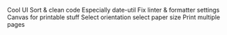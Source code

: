 Cool UI
Sort & clean code
Especially date-util
Fix linter & formatter settings
Canvas for printable stuff
Select orientation
select paper size
Print multiple pages
